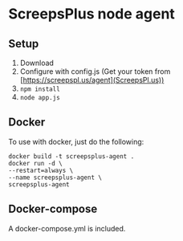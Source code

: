 # ScreepsPlus node agent

## Setup

1. Download
2. Configure with config.js (Get your token from [https://screepspl.us/agent](ScreepsPl.us))
3. `npm install`
4. `node app.js`

## Docker

To use with docker, just do the following:
```
docker build -t screepsplus-agent .
docker run -d \
--restart=always \
--name screepsplus-agent \
screepsplus-agent
```

## Docker-compose
A docker-compose.yml is included.